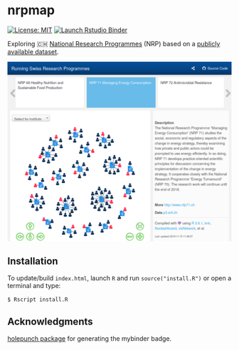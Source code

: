 # nrpmap

<!-- badges: start -->
[![License: MIT](https://img.shields.io/github/license/mashape/apistatus.svg)](https://github.com/zambujo/NRPmap/blob/master/LICENSE) 
[![Launch Rstudio Binder](http://mybinder.org/badge_logo.svg)](https://mybinder.org/v2/gh/zambujo/nrpmap/master?urlpath=rstudio)
<!-- badges: end -->


Exploring :switzerland: [National Research Programmes](https://www.sbfi.admin.ch/sbfi/en/home/research-and-innovation/research-and-innovation-in-switzerland/promotion-instruments/national-research-programmes-nrp.html) (NRP) based on a [publicly available dataset](http://p3.snf.ch/Pages/DataAndDocumentation.aspx).

![screenshot](nrpmap.png)

## Installation

To update/build `index.html`, launch `R` and run `source("install.R")` or open a terminal and type:

```
$ Rscript install.R
```

## Acknowledgments 

[holepunch package](https://karthik.github.io/holepunch/) for generating the mybinder badge.

